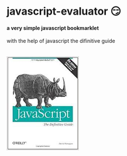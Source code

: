 # javascript-evaluator 😏                 
#### a very simple javascript bookmarklet 
 
with the help of javascript the difinitive guide<br/><br/><br/>
![difinitive guide](download.jpg)
